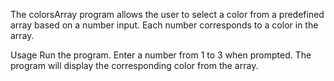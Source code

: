The colorsArray program allows the user to select a color from a predefined array based on a number input. Each number corresponds to a color in the array.

Usage
Run the program.
Enter a number from 1 to 3 when prompted.
The program will display the corresponding color from the array.
